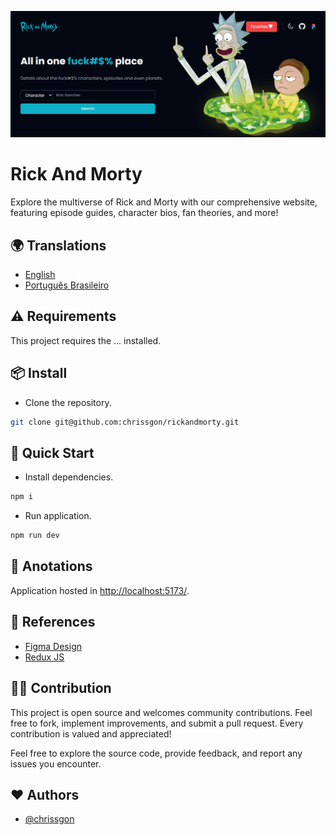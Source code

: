 ![Rick And Morty](./public/thumb.png)

# Rick And Morty

Explore the multiverse of Rick and Morty with our comprehensive website, featuring episode guides, character bios, fan theories, and more!

## 🌍 Translations

- [English](https://github.com/chrissgon/rickandmorty/blob/main/README.md)
- [Português Brasileiro](https://github.com/chrissgon/rickandmorty/blob/main/README-pt-BR.md)

## ⚠️ Requirements

This project requires the ... installed.

## 📦 Install

- Clone the repository.

```bash
git clone git@github.com:chrissgon/rickandmorty.git
```

## 🚀 Quick Start

- Install dependencies.

```bash
npm i
```

- Run application.

```bash
npm run dev
```

## 📝 Anotations

Application hosted in <a href="http://localhost:5173/">http://localhost:5173/</a>.

## 🔗 References

- [Figma Design](<https://www.figma.com/file/1TK4NdE2NmVVz8tdz4CFso/Rick-and-Morty-(Community)>)
- [Redux JS](https://redux.js.org/introduction/getting-started)

## 💪🏻 Contribution

This project is open source and welcomes community contributions. Feel free to fork, implement improvements, and submit a pull request. Every contribution is valued and appreciated!

Feel free to explore the source code, provide feedback, and report any issues you encounter.

## ❤️ Authors

- [@chrissgon](https://www.github.com/chrissgon)
